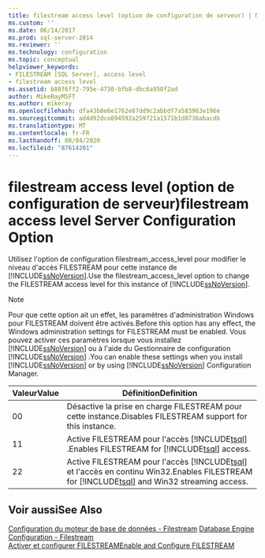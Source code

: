 ```yaml
---
title: filestream access level (option de configuration de serveur) | Microsoft Docs
ms.custom: ''
ms.date: 06/14/2017
ms.prod: sql-server-2014
ms.reviewer: ''
ms.technology: configuration
ms.topic: conceptual
helpviewer_keywords:
- FILESTREAM [SQL Server], access level
- filestream access level
ms.assetid: b88f6ff2-795e-4730-bfb8-dbc6a958f2ad
author: MikeRayMSFT
ms.author: mikeray
ms.openlocfilehash: dfa43b8e6e1762e87dd9c2abbdf7a583963e196e
ms.sourcegitcommit: ad4d92dce894592a259721a1571b1d8736abacdb
ms.translationtype: MT
ms.contentlocale: fr-FR
ms.lasthandoff: 08/04/2020
ms.locfileid: "87614201"
---
```

# <a name="filestream-access-level-server-configuration-option"></a><span data-ttu-id="2e5bf-102">filestream access level (option de configuration de serveur)</span><span class="sxs-lookup"><span data-stu-id="2e5bf-102">filestream access level Server Configuration Option</span></span>
  <span data-ttu-id="2e5bf-103">Utilisez l'option de configuration filestream_access_level pour modifier le niveau d'accès FILESTREAM pour cette instance de [!INCLUDE[ssNoVersion](../../includes/ssnoversion-md.md)].</span><span class="sxs-lookup"><span data-stu-id="2e5bf-103">Use the filestream_access_level option to change the FILESTREAM access level for this instance of [!INCLUDE[ssNoVersion](../../includes/ssnoversion-md.md)].</span></span>  
  
> [!NOTE]  
>  <span data-ttu-id="2e5bf-104">Pour que cette option ait un effet, les paramètres d'administration Windows pour FILESTREAM doivent être activés.</span><span class="sxs-lookup"><span data-stu-id="2e5bf-104">Before this option has any effect, the Windows administration settings for FILESTREAM must be enabled.</span></span> <span data-ttu-id="2e5bf-105">Vous pouvez activer ces paramètres lorsque vous installez [!INCLUDE[ssNoVersion](../../includes/ssnoversion-md.md)] ou à l'aide du Gestionnaire de configuration [!INCLUDE[ssNoVersion](../../includes/ssnoversion-md.md)] .</span><span class="sxs-lookup"><span data-stu-id="2e5bf-105">You can enable these settings when you install [!INCLUDE[ssNoVersion](../../includes/ssnoversion-md.md)] or by using [!INCLUDE[ssNoVersion](../../includes/ssnoversion-md.md)] Configuration Manager.</span></span>  
  
|<span data-ttu-id="2e5bf-106">Valeur</span><span class="sxs-lookup"><span data-stu-id="2e5bf-106">Value</span></span>|<span data-ttu-id="2e5bf-107">Définition</span><span class="sxs-lookup"><span data-stu-id="2e5bf-107">Definition</span></span>|  
|-----------|----------------|  
|<span data-ttu-id="2e5bf-108">0</span><span class="sxs-lookup"><span data-stu-id="2e5bf-108">0</span></span>|<span data-ttu-id="2e5bf-109">Désactive la prise en charge FILESTREAM pour cette instance.</span><span class="sxs-lookup"><span data-stu-id="2e5bf-109">Disables FILESTREAM support for this instance.</span></span>|  
|<span data-ttu-id="2e5bf-110">1</span><span class="sxs-lookup"><span data-stu-id="2e5bf-110">1</span></span>|<span data-ttu-id="2e5bf-111">Active FILESTREAM pour l'accès [!INCLUDE[tsql](../../includes/tsql-md.md)] .</span><span class="sxs-lookup"><span data-stu-id="2e5bf-111">Enables FILESTREAM for [!INCLUDE[tsql](../../includes/tsql-md.md)] access.</span></span>|  
|<span data-ttu-id="2e5bf-112">2</span><span class="sxs-lookup"><span data-stu-id="2e5bf-112">2</span></span>|<span data-ttu-id="2e5bf-113">Active FILESTREAM pour l'accès [!INCLUDE[tsql](../../includes/tsql-md.md)] et l'accès en continu Win32.</span><span class="sxs-lookup"><span data-stu-id="2e5bf-113">Enables FILESTREAM for [!INCLUDE[tsql](../../includes/tsql-md.md)] and Win32 streaming access.</span></span>|  
  
## <a name="see-also"></a><span data-ttu-id="2e5bf-114">Voir aussi</span><span class="sxs-lookup"><span data-stu-id="2e5bf-114">See Also</span></span>  
 <span data-ttu-id="2e5bf-115">[Configuration du moteur de base de données - Filestream](../../sql-server/install/database-engine-configuration-filestream.md) </span><span class="sxs-lookup"><span data-stu-id="2e5bf-115">[Database Engine Configuration - Filestream](../../sql-server/install/database-engine-configuration-filestream.md) </span></span>  
 [<span data-ttu-id="2e5bf-116">Activer et configurer FILESTREAM</span><span class="sxs-lookup"><span data-stu-id="2e5bf-116">Enable and Configure FILESTREAM</span></span>](../../relational-databases/blob/enable-and-configure-filestream.md)  
  
  
